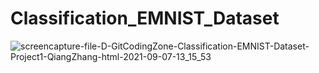 # Classification_EMNIST_Dataset
![screencapture-file-D-GitCodingZone-Classification-EMNIST-Dataset-Project1-QiangZhang-html-2021-09-07-13_15_53](https://user-images.githubusercontent.com/53696061/132270090-6f438854-4c79-4024-a2db-2872d8a1f4f4.png)
